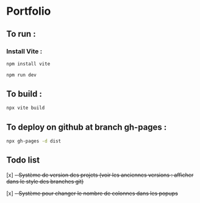 # Portfolio

## To run :

### Install Vite :

```bash
npm install vite
```

```bash
npm run dev
```

## To build :

```bash	
npx vite build
```

## To deploy on github at branch gh-pages :

```bash
npx gh-pages -d dist
```

## Todo list

[x] ~~- Système de version des projets (voir les anciennes versions : afficher dans le style des branches git)~~

[x] ~~- Système pour changer le nombre de colonnes dans les popups~~
